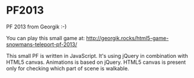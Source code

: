 PF2013
======

PF 2013 from Georgik :-)

You can play this small game at: http://georgik.rocks/html5-game-snowmans-teleport-pf-2013/

This small PF is written in JavaScript. It's using jQuery in combination with HTML5 canvas.
Animations is based on jQuery. HTML5 canvas is present only for checking which part of scene is walkable.
